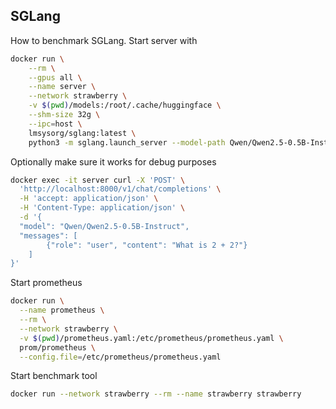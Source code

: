 ## SGLang

How to benchmark SGLang. Start server with

```bash
docker run \
    --rm \
    --gpus all \
    --name server \
    --network strawberry \
    -v $(pwd)/models:/root/.cache/huggingface \
    --shm-size 32g \
    --ipc=host \
    lmsysorg/sglang:latest \
    python3 -m sglang.launch_server --model-path Qwen/Qwen2.5-0.5B-Instruct --host 0.0.0.0 --port 8000
```

Optionally make sure it works for debug purposes

```bash
docker exec -it server curl -X 'POST' \
  'http://localhost:8000/v1/chat/completions' \
  -H 'accept: application/json' \
  -H 'Content-Type: application/json' \
  -d '{
  "model": "Qwen/Qwen2.5-0.5B-Instruct",
  "messages": [
        {"role": "user", "content": "What is 2 + 2?"}
    ]
}'
```

Start prometheus

```bash
docker run \
  --name prometheus \
  --rm \
  --network strawberry \
  -v $(pwd)/prometheus.yaml:/etc/prometheus/prometheus.yaml \
  prom/prometheus \
  --config.file=/etc/prometheus/prometheus.yaml
```

Start benchmark tool

```bash
docker run --network strawberry --rm --name strawberry strawberry
```
